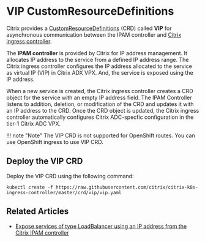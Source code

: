 # VIP CustomResourceDefinitions

Citrix provides a [CustomResourceDefinitions](https://kubernetes.io/docs/concepts/extend-kubernetes/api-extension/custom-resources/#customresourcedefinitions) (CRD) called **VIP** for asynchronous communication between the IPAM controller and [Citrix ingress controller](https://github.com/citrix/citrix-k8s-ingress-controller).

The **IPAM controller** is provided by Citrix for IP address management. It allocates IP address to the service from a defined IP address range. The Citrix ingress controller configures the IP address allocated to the service as virtual IP (VIP) in Citrix ADX VPX. And, the service is exposed using the IP address.

When a new service is created, the Citrix ingress controller creates a CRD object for the service with an empty IP address field. The IPAM Controller listens to addition, deletion, or modification of the CRD and updates it with an IP address to the CRD. Once the CRD object is updated, the Citrix ingress controller automatically configures Citrix ADC-specfic configuration in the tier-1 Citrix ADC VPX.

!!! note "Note"
    The VIP CRD is not supported for OpenShift routes. You can use OpenShift ingress to use VIP CRD.

## Deploy the VIP CRD

Deploy the VIP CRD using the following command:

    kubectl create -f https://raw.githubusercontent.com/citrix/citrix-k8s-ingress-controller/master/crd/vip/vip.yaml

## Related Articles

-  [Expose services of type LoadBalancer using an IP address from the Citrix IPAM controller](../network/type_loadbalancer.md#expose-services-of-type-loadbalancer-using-an-ip-address-from-the-citrix-ipam-controller)
